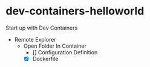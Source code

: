 # dev-containers-helloworld

Start up with Dev Containers

- Remote Explorer
  - Open Folder In Container
    - [] Configuration Definition
    - [x] Dockerfile
